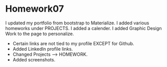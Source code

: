 # Homework07

I updated my portfolio from bootstrap to Materialize.
I added various homeworks under PROJECTS.
I added a calender.
I added Graphic Design Work to the page to personalize.
* Certain links are not tied to my profile EXCEPT for Github.
* Added LinkedIn profile links.
* Changed Projects --> HOMEWORK.
* Added screenshots.